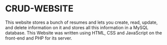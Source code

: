 # CRUD-WEBSITE
This website stores a bunch of resumes and lets you 
create, read, update, and delete information on it 
and stores all this information in a MySQL database.
This Website was written using HTML, CSS and JavaScript
on the front-end and PHP for its server.
